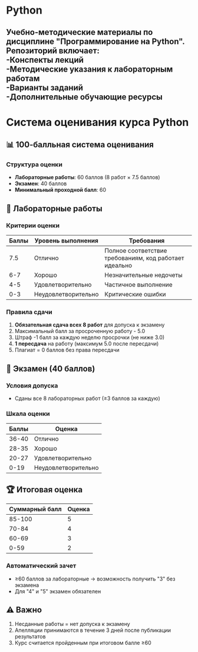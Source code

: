 # Python
Учебно-методические материалы по дисциплине "Программирование на Python". 
Репозиторий включает:  
-Конспекты лекций  
-Методические указания к лабораторным работам  
-Варианты заданий  
-Дополнительные обучающие ресурсы
------------------------------------------------------------------------------------------------------------------------------------------------
# Система оценивания курса Python

## 📊 100-балльная система оценивания

### Структура оценки
- **Лабораторные работы**: 60 баллов (8 работ × 7.5 баллов)
- **Экзамен**: 40 баллов
- **Минимальный проходной балл**: 60

## 🧪 Лабораторные работы

### Критерии оценки
| Баллы | Уровень выполнения       | Требования |
|-------|--------------------------|------------|
| 7.5   | Отлично                  | Полное соответствие требованиям, код работает идеально |
| 6-7   | Хорошо                   | Незначительные недочеты |
| 4-5   | Удовлетворительно        | Частичное выполнение |
| 0-3   | Неудовлетворительно      | Критические ошибки |

### Правила сдачи
1. **Обязательная сдача всех 8 работ** для допуска к экзамену
2. Максимальный балл за просроченную работу - 5.0
3. Штраф -1 балл за каждую неделю просрочки (не ниже 3.0)
4. **1 пересдача** на работу (максимум 5.0 после пересдачи)
5. Плагиат = 0 баллов без права пересдачи

## 📝 Экзамен (40 баллов)

### Условия допуска
- Сданы все 8 лабораторных работ (≥3 баллов за каждую)

### Шкала оценки
| Баллы | Оценка |
|-------|--------|
| 36-40 | Отлично |
| 28-35 | Хорошо |
| 20-27 | Удовлетворительно |
| 0-19  | Неудовлетворительно |

## 🏆 Итоговая оценка
| Суммарный балл | Оценка |
|----------------|--------|
| 85-100         | 5      |
| 70-84          | 4      |
| 60-69          | 3      |
| 0-59           | 2      |

### Автоматический зачет
- ≥60 баллов за лабораторные → возможность получить "3" без экзамена
- Для "4" и "5" экзамен обязателен

## ⚠️ Важно
1. Несданные работы = нет допуска к экзамену
2. Апелляции принимаются в течение 3 дней после публикации результатов
3. Курс считается пройденным при итоговом балле ≥60
